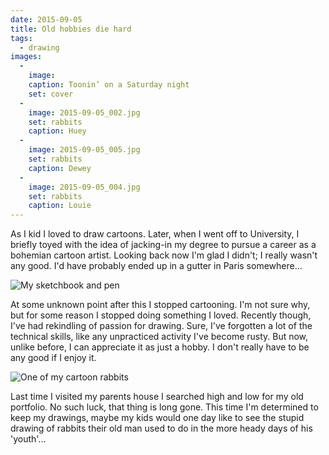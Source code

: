 ```yaml
---
date: 2015-09-05
title: Old hobbies die hard
tags:
  - drawing
images:
  -
    image: 
    caption: Toonin’ on a Saturday night
    set: cover
  -
    image: 2015-09-05_002.jpg
    set: rabbits
    caption: Huey
  -
    image: 2015-09-05_005.jpg
    set: rabbits
    caption: Dewey
  -
    image: 2015-09-05_004.jpg
    set: rabbits
    caption: Louie
---
```

As I kid I loved to draw cartoons. Later, when I went off to University, I briefly toyed with the idea of jacking-in my degree to pursue a career as a bohemian cartoon artist. Looking back now I'm glad I didn't; I really wasn't any good. I'd have probably ended up in a gutter in Paris somewhere...

![My sketchbook and pen](2015-09-05_001.jpg)

At some unknown point after this I stopped cartooning. I'm not sure why, but for some reason I stopped doing something I loved. Recently though, I've had rekindling of passion for drawing. Sure, I've forgotten a lot of the technical skills, like any unpracticed activity I've become rusty. But now, unlike before, I can appreciate it as just a hobby. I don't really have to be any good if I enjoy it.

![One of my cartoon rabbits](2015-09-05_004.jpg)

Last time I visited my parents house I searched high and low for my old portfolio. No such luck, that thing is long gone. This time I'm determined to keep my drawings, maybe my kids would one day like to see the stupid drawing of rabbits their old man used to do in the more heady days of his 'youth'...
